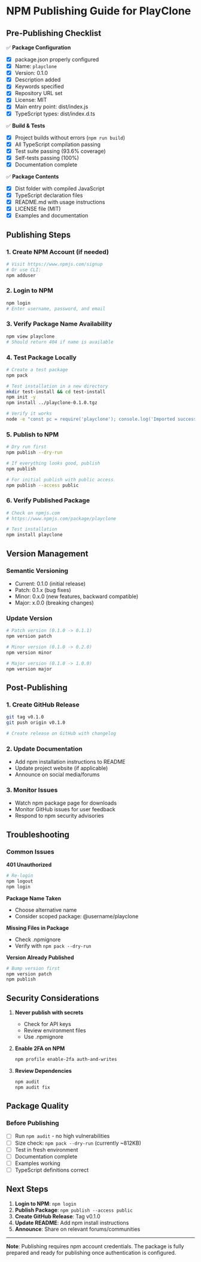 # NPM Publishing Guide for PlayClone

## Pre-Publishing Checklist

✅ **Package Configuration**
- [x] package.json properly configured
- [x] Name: `playclone` 
- [x] Version: 0.1.0
- [x] Description added
- [x] Keywords specified
- [x] Repository URL set
- [x] License: MIT
- [x] Main entry point: dist/index.js
- [x] TypeScript types: dist/index.d.ts

✅ **Build & Tests**
- [x] Project builds without errors (`npm run build`)
- [x] All TypeScript compilation passing
- [x] Test suite passing (93.6% coverage)
- [x] Self-tests passing (100%)
- [x] Documentation complete

✅ **Package Contents**
- [x] Dist folder with compiled JavaScript
- [x] TypeScript declaration files
- [x] README.md with usage instructions
- [x] LICENSE file (MIT)
- [x] Examples and documentation

## Publishing Steps

### 1. Create NPM Account (if needed)
```bash
# Visit https://www.npmjs.com/signup
# Or use CLI:
npm adduser
```

### 2. Login to NPM
```bash
npm login
# Enter username, password, and email
```

### 3. Verify Package Name Availability
```bash
npm view playclone
# Should return 404 if name is available
```

### 4. Test Package Locally
```bash
# Create a test package
npm pack

# Test installation in a new directory
mkdir test-install && cd test-install
npm init -y
npm install ../playclone-0.1.0.tgz

# Verify it works
node -e "const pc = require('playclone'); console.log('Imported successfully');"
```

### 5. Publish to NPM
```bash
# Dry run first
npm publish --dry-run

# If everything looks good, publish
npm publish

# For initial publish with public access
npm publish --access public
```

### 6. Verify Published Package
```bash
# Check on npmjs.com
# https://www.npmjs.com/package/playclone

# Test installation
npm install playclone
```

## Version Management

### Semantic Versioning
- Current: 0.1.0 (initial release)
- Patch: 0.1.x (bug fixes)
- Minor: 0.x.0 (new features, backward compatible)
- Major: x.0.0 (breaking changes)

### Update Version
```bash
# Patch version (0.1.0 -> 0.1.1)
npm version patch

# Minor version (0.1.0 -> 0.2.0)
npm version minor

# Major version (0.1.0 -> 1.0.0)
npm version major
```

## Post-Publishing

### 1. Create GitHub Release
```bash
git tag v0.1.0
git push origin v0.1.0

# Create release on GitHub with changelog
```

### 2. Update Documentation
- Add npm installation instructions to README
- Update project website (if applicable)
- Announce on social media/forums

### 3. Monitor Issues
- Watch npm package page for downloads
- Monitor GitHub issues for user feedback
- Respond to npm security advisories

## Troubleshooting

### Common Issues

**401 Unauthorized**
```bash
# Re-login
npm logout
npm login
```

**Package Name Taken**
- Choose alternative name
- Consider scoped package: @username/playclone

**Missing Files in Package**
- Check .npmignore
- Verify with `npm pack --dry-run`

**Version Already Published**
```bash
# Bump version first
npm version patch
npm publish
```

## Security Considerations

1. **Never publish with secrets**
   - Check for API keys
   - Review environment files
   - Use .npmignore

2. **Enable 2FA on NPM**
   ```bash
   npm profile enable-2fa auth-and-writes
   ```

3. **Review Dependencies**
   ```bash
   npm audit
   npm audit fix
   ```

## Package Quality

### Before Publishing
- [ ] Run `npm audit` - no high vulnerabilities
- [ ] Size check: `npm pack --dry-run` (currently ~812KB)
- [ ] Test in fresh environment
- [ ] Documentation complete
- [ ] Examples working
- [ ] TypeScript definitions correct

## Next Steps

1. **Login to NPM**: `npm login`
2. **Publish Package**: `npm publish --access public`
3. **Create GitHub Release**: Tag v0.1.0
4. **Update README**: Add npm install instructions
5. **Announce**: Share on relevant forums/communities

---

**Note**: Publishing requires npm account credentials. The package is fully prepared and ready for publishing once authentication is configured.
